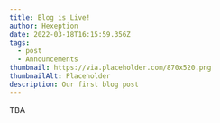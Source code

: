 ```yaml
---
title: Blog is Live!
author: Hexeption
date: 2022-03-18T16:15:59.356Z
tags:
  - post
  - Announcements
thumbnail: https://via.placeholder.com/870x520.png
thumbnailAlt: Placeholder
description: Our first blog post
---
```

TBA